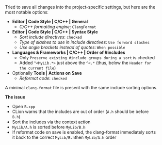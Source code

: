 Tried to save all changes into the project-specific settings, but here are the most notable options:

- **Editor | Code Style | C/C++ | General**
    - *C/C++ formatting engine*: `ClangFormat`
- **Editor | Code Style | C/C++ | Syntax Style**
    - *Sort include directives*: `checked`
    - *Type of slashes to use in include directives*: `Use forward slashes`
    - *Use angle brackets instead of quotes*: `When possible`
- **Languages & Frameworks | C/C++ | Order of #includes**
    - Only `Preserve existing #include groups during a sort` is checked
    - Added `^<MyLib.*>` just above the `^<.*` (thus, below the `Header for the current file`)
- Optionally **Tools | Actions on Save**
    - *Reformat code*: `checked`

A minimal `clang-format` file is present with the same include sorting options.

**The issue**

- Open `B.cpp`
- CLion warns that the includes are out of order (`A.h` should be before `B.h`)
- Sort the includes via the context action
- `MyLib/A.h` is sorted before `MyLib/B.h`
- If reformat code on save is enabled, the clang-format immediately sorts it back to the correct `MyLib/B.h`then
  `MyLib/A.h` order
